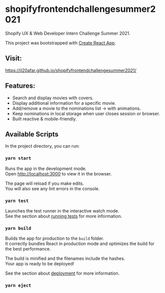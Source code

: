 # shopifyfrontendchallengesummer2021

Shopify UX &amp; Web Developer Intern Challenge Summer 2021.

This project was bootstrapped with [Create React App](https://github.com/facebook/create-react-app).

## Visit:
https://il20afar.github.io/shopifyfrontendchallengesummer2021/

## Features:

- Search and display movies with covers.
- Display additional information for a specific movie.
- Add/remove a movie to the nominations list -> with animations.
- Keep nominations in local storage when user closes session or browser.
- Built reactive & mobile-friendly.

## Available Scripts

In the project directory, you can run:

### `yarn start`

Runs the app in the development mode.\
Open [http://localhost:3000](http://localhost:3000) to view it in the browser.

The page will reload if you make edits.\
You will also see any lint errors in the console.

### `yarn test`

Launches the test runner in the interactive watch mode.\
See the section about [running tests](https://facebook.github.io/create-react-app/docs/running-tests) for more information.

### `yarn build`

Builds the app for production to the `build` folder.\
It correctly bundles React in production mode and optimizes the build for the best performance.

The build is minified and the filenames include the hashes.\
Your app is ready to be deployed!

See the section about [deployment](https://facebook.github.io/create-react-app/docs/deployment) for more information.

### `yarn eject`
